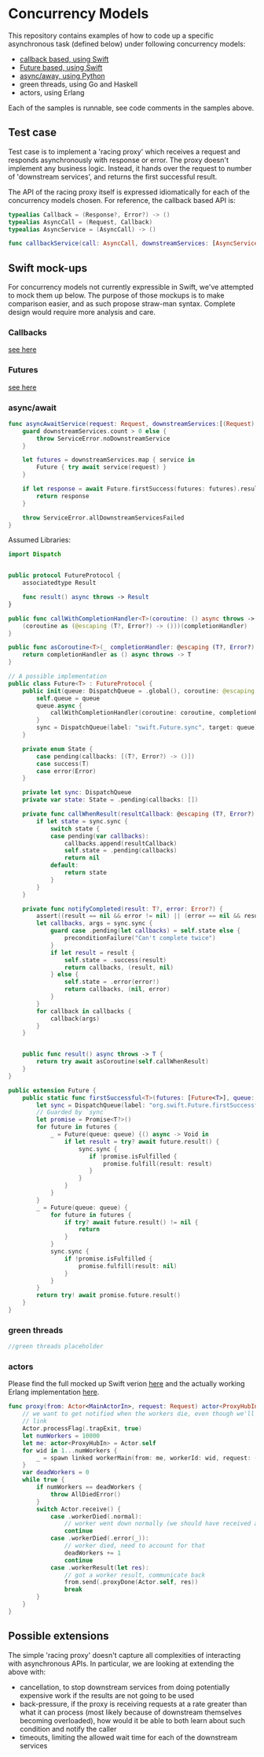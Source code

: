 # Concurrency Models

This repository contains examples of how to code up a specific asynchronous task (defined below) under following concurrency models:

* [callback based, using Swift](Swift/Sources/ConcurrencyExamples/Callbacks.swift)
* [Future based, using Swift](Swift/Sources/ConcurrencyExamples/Futures.swift)
* [async/away, using Python](Python/async_await_syntax.py)
* green threads, using Go and Haskell
* actors, using Erlang

Each of the samples is runnable, see code comments in the samples above.

## Test case

Test case is to implement a 'racing proxy' which receives a request and responds asynchronously with response or error. The proxy doesn't implement any business logic. Instead, it hands over the request to number of 'downstream services', and returns the first successful result.

The API of the racing proxy itself is expressed idiomatically for each of the concurrency models chosen. For reference, the callback based API is:

```swift
typealias Callback = (Response?, Error?) -> ()
typealias AsyncCall = (Request, Callback)
typealias AsyncService = (AsyncCall) -> ()

func callbackService(call: AsyncCall, downstreamServices: [AsyncService]) -> ()
```

## Swift mock-ups

For concurrency models not currently expressible in Swift, we've attempted to mock them up below. The purpose of those mockups is to make comparison easier, and as such propose straw-man syntax. Complete design would require more analysis and care.

### Callbacks
[see here](Swift/Sources/ConcurrencyExamples/Callbacks.swift)

### Futures
[see here](https://github.pie.apple.com/gmilos/concurrency-examples/blob/master/Swift/Sources/ConcurrencyExamples/Futures.swift)

### async/await
```swift
func asyncAwaitService(request: Request, downstreamServices:[(Request) async throws -> Response]) async throws -> Response {
    guard downstreamServices.count > 0 else {
        throw ServiceError.noDownstreamService
    }

    let futures = downstreamServices.map { service in
        Future { try await service(request) }
    }

    if let response = await Future.firstSuccess(futures: futures).result() {
        return response
    }

    throw ServiceError.allDownstreamServicesFailed
}
```

Assumed Libraries:
```swift
import Dispatch


public protocol FutureProtocol {
    associatedtype Result

    func result() async throws -> Result
}

public func callWithCompletionHandler<T>(coroutine: () async throws -> T, completionHandler: @escaping (T?, Error?)) {
    (coroutine as (@escaping (T?, Error?) -> ()))(completionHandler)
}

public func asCoroutine<T>(_ completionHandler: @escaping (T?, Error?) -> ()) -> () async throws -> T {
    return completionHandler as () async throws -> T
}

// A possible implementation
public class Future<T> : FutureProtocol {
    public init(queue: DispatchQueue = .global(), coroutine: @escaping () async throws -> T) {
        self.queue = queue
        queue.async {
            callWithCompletionHandler(coroutine: coroutine, completionHandler: self.notifyCompleted)
        }
        sync = DispatchQueue(label: "swift.Future.sync", target: queue)
    }

    private enum State {
        case pending(callbacks: [(T?, Error?) -> ()])
        case success(T)
        case error(Error)
    }

    private let sync: DispatchQueue
    private var state: State = .pending(callbacks: [])

    private func callWhenResult(resultCallback: @escaping (T?, Error?) -> ()) {
        if let state = sync.sync {
            switch state {
            case pending(var callbacks):
                callbacks.append(resultCallback)
                self.state = .pending(callbacks)
                return nil
            default:
                return state
            }
        }
    }

    private func notifyCompleted(result: T?, error: Error?) {
        assert((result == nil && error != nil) || (error == nil && result != nil))
        let callbacks, args = sync.sync {
            guard case .pending(let callbacks) = self.state else {
                preconditionFailure("Can't complete twice")
            }
            if let result = result {
                self.state = .success(result)
                return callbacks, (result, nil)
            } else {
                self.state = .error(error!)
                return callbacks, (nil, error)
            }
        }
        for callback in callbacks {
            callback(args)
        }
    }


    public func result() async throws -> T {
        return try await asCoroutine(self.callWhenResult)
    }
}

public extension Future {
    public static func firstSuccessful<T>(futures: [Future<T>], queue: DispatchQueue = .global()) async -> T? {
        let sync = DispatchQueue(label: "org.swift.Future.firstSuccessful.sync", target: queue)
        // Guarded by `sync`
        let promise = Promise<T?>()
        for future in futures {
            _ = Future(queue: queue) {() async -> Void in
                if let result = try? await future.result() {
                    sync.sync {
                       if !promise.isFulfilled {
                           promise.fulfill(result: result)
                       }
                    }
                }
            }
        }
        _ = Future(queue: queue) {
            for future in futures {
                if try? await future.result() != nil {
                    return
                }
            }
            sync.sync {
                if !promise.isFulfilled {
                    promise.fulfill(result: nil)
                }
            }
        }
        return try! await promise.future.result()
    }
}
```

### green threads
```swift
//green threads placeholder
```

### actors

Please find the full mocked up Swift verion
[here](MockSwift-Erlang-Actors/racer_proxy.swift) and the actually working Erlang implementation [here](Erlang/racer_proxy.erl).

```swift
func proxy(from: Actor<MainActorIn>, request: Request) actor<ProxyHubIn> -> Void {
    // we want to get notified when the workers die, even though we'll spawn with
    // link
    Actor.processFlag(.trapExit, true)
    let numWorkers = 10000
    let me: actor<ProxyHubIn> = Actor.self
    for wid in 1...numWorkers {
        _ = spawn linked workerMain(from: me, workerId: wid, request: ())
    }
    var deadWorkers = 0
    while true {
        if numWorkers == deadWorkers {
            throw AllDiedError()
        }
        switch Actor.receive() {
            case .workerDied(.normal):
                // worker went down normally (we should have received a result)
                continue
            case .workerDied(.error(_)):
                // worker died, need to account for that
                deadWorkers += 1
                continue
            case .workerResult(let res):
                // got a worker result, communicate back
                from.send(.proxyDone(Actor.self, res))
                break
        }
    }
}
```

## Possible extensions

The simple 'racing proxy' doesn't capture all complexities of interacting with asynchronous APIs. In particular, we are looking at extending the above with:

* cancellation, to stop downstream services from doing potentially expensive work if the results are not going to be used
* back-pressure, if the proxy is receiving requests at a rate greater than what it can process (most likely because of downstream themselves becoming overloaded), how would it be able to both learn about such condition and notify the caller
* timeouts, limiting the allowed wait time for each of the downstream services
